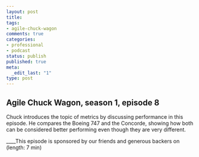 ```yaml
---
layout: post
title: 
tags:
- agile-chuck-wagon
comments: true
categories:
- professional
- podcast
status: publish
published: true
meta:
  _edit_last: "1"
type: post
---
```


## Agile Chuck Wagon, season 1, episode 8

Chuck introduces the topic of metrics by discussing performance in this episode. He compares the Boeing 747 and the Concorde, showing how both can be considered better performing even though they are very different.

____This episode is sponsored by our friends and generous backers on   (length: 7 min)
